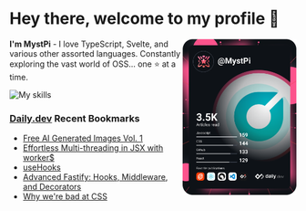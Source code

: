 # Hey there, welcome to my profile 👋

<a href="https://app.daily.dev/MystPi"><img src="https://github.com/MystPi/MystPi/blob/main/devcard.svg" width="200" alt="MystPi's Dev Card" align="right"/></a>

**I'm MystPi** - I love TypeScript, Svelte, and various other assorted languages. Constantly exploring the vast world of OSS... one ⭐ at a time.

![My skills](https://skillicons.dev/icons?i=svelte,ts,js,html,css,raspberrypi,tailwind)

### [Daily.dev](https://daily.dev) Recent Bookmarks
<!-- daily.dev BOOKMARKS:START -->
- [Free AI Generated Images Vol. 1](https://app.daily.dev/posts/tlP5oSnmv?utm_source=rss&utm_medium=bookmarks&utm_campaign=Itr6mLfRdMms0HCyePtl9)
- [Effortless Multi-threading in JSX with worker$](https://app.daily.dev/posts/LZxsImG4I?utm_source=rss&utm_medium=bookmarks&utm_campaign=Itr6mLfRdMms0HCyePtl9)
- [useHooks](https://app.daily.dev/posts/Q0mtmsliA?utm_source=rss&utm_medium=bookmarks&utm_campaign=Itr6mLfRdMms0HCyePtl9)
- [Advanced Fastify: Hooks, Middleware, and Decorators](https://app.daily.dev/posts/efT2D54h5?utm_source=rss&utm_medium=bookmarks&utm_campaign=Itr6mLfRdMms0HCyePtl9)
- [Why we&#39;re bad at CSS](https://app.daily.dev/posts/xay7hNMQW?utm_source=rss&utm_medium=bookmarks&utm_campaign=Itr6mLfRdMms0HCyePtl9)
<!-- daily.dev BOOKMARKS:END -->
